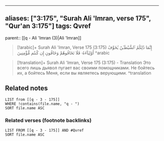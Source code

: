 
---
aliases: ["3:175", "Surah Ali 'Imran, verse 175", "Qur'an 3:175"]
tags: Qvref
---

parent:: [[q - Ali 'Imran (3)|Ali 'Imran]]

> [!arabic]+ Surah Ali 'Imran, Verse 175 (3:175)
> <span class="quran-arabic">إِنَّمَا ذَٰلِكُمُ ٱلشَّيْطَـٰنُ يُخَوِّفُ أَوْلِيَآءَهُۥ فَلَا تَخَافُوهُمْ وَخَافُونِ إِن كُنتُم مُّؤْمِنِينَ</span>
^arabic

> [!translation]+ Surah Ali 'Imran, Verse 175 (3:175) - Translation
> Это всего лишь дьявол пугает вас своими помощниками. Не бойтесь их, а бойтесь Меня, если вы являетесь верующими.
^translation



## Related notes
```dataview
LIST from [[q - 3 - 175]]
WHERE !contains(file.name, "q - ")
SORT file.name ASC
```

### Related verses (footnote backlinks)
```dataview
LIST FROM [[q - 3 - 175]] AND #Qvref
SORT file.name ASC
```

